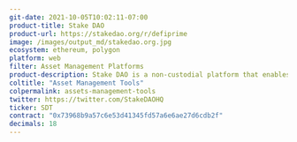 ```yaml
---
git-date: 2021-10-05T10:02:11-07:00
product-title: Stake DAO
product-url: https://stakedao.org/r/defiprime
image: /images/output_md/stakedao.org.jpg
ecosystem: ethereum, polygon
platform: web
filter: Asset Management Platforms
product-description: Stake DAO is a non-custodial platform that enables anyone to easily grow their crypto portfolio. It is built on top of decentralized blockchain protocols, offering a seamless way for people to grow, track, and control assets right from their wallet.
coltitle: "Asset Management Tools"
colpermalink: assets-management-tools
twitter: https://twitter.com/StakeDAOHQ
ticker: SDT
contract: "0x73968b9a57c6e53d41345fd57a6e6ae27d6cdb2f"
decimals: 18
---
```

